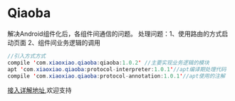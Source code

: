 # Qiaoba
解决Android组件化后，各组件间通信的问题。
处理问题：1、使用路由的方式启动页面  2、组件间业务逻辑的调用

``` java
//引入方式方式
compile 'com.xiaoxiao.qiaoba:qiaoba:1.0.2' //主要实现业务逻辑的模块
apt 'com.xiaoxiao.qiaoba:protocol-interpreter:1.0.1'//apt编译期处理代码
compile 'com.xiaoxiao.qiaoba:protocol-annotation:1.0.1'//apt使用的注解
```
[接入详解地址](http://blog.csdn.net/u010014658/article/details/53791067),欢迎支持

